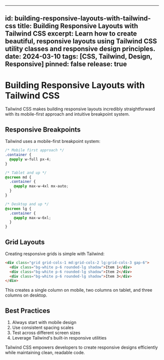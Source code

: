 
---
id: building-responsive-layouts-with-tailwind-css
title: Building Responsive Layouts with Tailwind CSS
excerpt: Learn how to create beautiful, responsive layouts using Tailwind CSS utility classes and responsive design principles.
date: 2024-03-10
tags: [CSS, Tailwind, Design, Responsive]
pinned: false
release: true
---

# Building Responsive Layouts with Tailwind CSS

Tailwind CSS makes building responsive layouts incredibly straightforward with its mobile-first approach and intuitive breakpoint system.

## Responsive Breakpoints

Tailwind uses a mobile-first breakpoint system:

```css
/* Mobile first approach */
.container {
  @apply w-full px-4;
}

/* Tablet and up */
@screen md {
  .container {
    @apply max-w-4xl mx-auto;
  }
}

/* Desktop and up */
@screen lg {
  .container {
    @apply max-w-6xl;
  }
}
```

## Grid Layouts

Creating responsive grids is simple with Tailwind:

```html
<div class="grid grid-cols-1 md:grid-cols-2 lg:grid-cols-3 gap-6">
  <div class="bg-white p-6 rounded-lg shadow">Item 1</div>
  <div class="bg-white p-6 rounded-lg shadow">Item 2</div>
  <div class="bg-white p-6 rounded-lg shadow">Item 3</div>
</div>
```

This creates a single column on mobile, two columns on tablet, and three columns on desktop.

## Best Practices

1. Always start with mobile design
2. Use consistent spacing scales
3. Test across different screen sizes
4. Leverage Tailwind's built-in responsive utilities

Tailwind CSS empowers developers to create responsive designs efficiently while maintaining clean, readable code.
